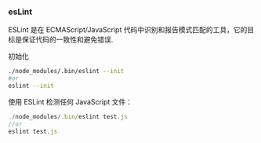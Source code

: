 ### esLint
ESLint 是在 ECMAScript/JavaScript 代码中识别和报告模式匹配的工具，它的目标是保证代码的一致性和避免错误.


初始化
```bash
./node_modules/.bin/eslint --init
#or
eslint --init
```

使用 ESLint 检测任何 JavaScript 文件：
```JavaScript
./node_modules/.bin/eslint test.js
//or
eslint test.js
```
